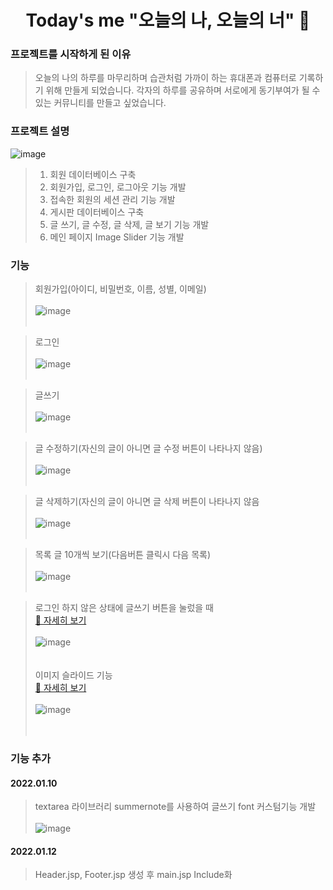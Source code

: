 <h1 align="center">Today's me "오늘의 나, 오늘의 너" 📝</h1>     

### 프로젝트를 시작하게 된 이유
> 오늘의 나의 하루를 마무리하며 습관처럼 가까이 하는 휴대폰과 컴퓨터로 기록하기 위해 만들게 되었습니다. 각자의 하루를 공유하며 서로에게 동기부여가 될 수 있는 커뮤니티를 만들고 싶었습니다.

### 프로젝트 설명
![image](https://user-images.githubusercontent.com/63985698/152686950-ba8e3f12-c46b-463e-9783-7c1a70569320.png)


> 1. 회원 데이터베이스 구축<br>
> 2. 회원가입, 로그인, 로그아웃 기능 개발<br>
> 3. 접속한 회원의 세션 관리 기능 개발<br>
> 4. 게시판 데이터베이스 구축<br>
> 5. 글 쓰기, 글 수정, 글 삭제, 글 보기 기능 개발<br>
> 6. 메인 페이지 Image Slider 기능 개발<br>

### 기능
> 회원가입(아이디, 비밀번호, 이름, 성별, 이메일)<br><br>
![image](https://user-images.githubusercontent.com/63985698/152685981-cda992f0-6326-4420-bce3-729196975b88.png)<br><br>

>로그인<br><br>
![image](https://user-images.githubusercontent.com/63985698/152686031-dca0f3f1-4c1a-4a6f-8fbb-c99095239ef1.png)<br><br>

>글쓰기<br><br>
![image](https://user-images.githubusercontent.com/63985698/152686116-d30073fd-c3d7-47b2-b2b8-97a9afd6d98e.png)<br><br>

>글 수정하기(자신의 글이 아니면 글 수정 버튼이 나타나지 않음)<br><br>
![image](https://user-images.githubusercontent.com/63985698/152686193-e5061006-7dcf-4317-a72b-5a011f5734e6.png)<br><br>

>글 삭제하기(자신의 글이 아니면 글 삭제 버튼이 나타나지 않음<br><br>
![image](https://user-images.githubusercontent.com/63985698/152686225-3f516415-4515-44c2-b651-d9aa96e39a04.png)<br><br>

>목록 글 10개씩 보기(다음버튼 클릭시 다음 목록)<br><br>
![image](https://user-images.githubusercontent.com/63985698/152686359-6f27b392-9178-4e6c-b09d-50cedbdac099.png)<br><br>

> 로그인 하지 않은 상태에 글쓰기 버튼을 눌렀을 때<br><a href="https://user-images.githubusercontent.com/63985698/149787481-c1116894-8e6f-4764-9796-650b00c3bde2.mp4">🎥 자세히 보기</a><br><br>
![image](https://user-images.githubusercontent.com/63985698/149788225-bd9a0d66-2e3e-4f6b-ac99-79a61e25ca10.png)
<br><br><br>
> 이미지 슬라이드 기능<br>
> <a href="https://user-images.githubusercontent.com/63985698/149788661-21218f11-ea00-4c3f-8bd8-14e4fa25cbe7.mp4">🎥 자세히 보기</a><br><br>
![image](https://user-images.githubusercontent.com/63985698/149788643-76b50331-e003-417e-9654-27b298359af4.png)
<br><br><br>

### 기능 추가
#### 2022.01.10<br>
> textarea 라이브러리 summernote를 사용하여 글쓰기 font 커스텀기능 개발<br><br>
> ![image](https://user-images.githubusercontent.com/63985698/148759861-71d49f0c-e1d4-4871-9a74-dff89b271436.png)

#### 2022.01.12<br>
> Header.jsp, Footer.jsp 생성 후 main.jsp Include화

